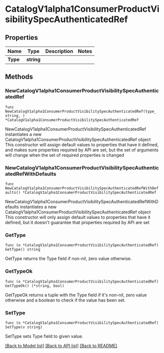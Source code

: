 # CatalogV1alpha1ConsumerProductVisibilitySpecAuthenticatedRef

## Properties

Name | Type | Description | Notes
------------ | ------------- | ------------- | -------------
**Type** | **string** |  | 

## Methods

### NewCatalogV1alpha1ConsumerProductVisibilitySpecAuthenticatedRef

`func NewCatalogV1alpha1ConsumerProductVisibilitySpecAuthenticatedRef(type_ string, ) *CatalogV1alpha1ConsumerProductVisibilitySpecAuthenticatedRef`

NewCatalogV1alpha1ConsumerProductVisibilitySpecAuthenticatedRef instantiates a new CatalogV1alpha1ConsumerProductVisibilitySpecAuthenticatedRef object
This constructor will assign default values to properties that have it defined,
and makes sure properties required by API are set, but the set of arguments
will change when the set of required properties is changed

### NewCatalogV1alpha1ConsumerProductVisibilitySpecAuthenticatedRefWithDefaults

`func NewCatalogV1alpha1ConsumerProductVisibilitySpecAuthenticatedRefWithDefaults() *CatalogV1alpha1ConsumerProductVisibilitySpecAuthenticatedRef`

NewCatalogV1alpha1ConsumerProductVisibilitySpecAuthenticatedRefWithDefaults instantiates a new CatalogV1alpha1ConsumerProductVisibilitySpecAuthenticatedRef object
This constructor will only assign default values to properties that have it defined,
but it doesn't guarantee that properties required by API are set

### GetType

`func (o *CatalogV1alpha1ConsumerProductVisibilitySpecAuthenticatedRef) GetType() string`

GetType returns the Type field if non-nil, zero value otherwise.

### GetTypeOk

`func (o *CatalogV1alpha1ConsumerProductVisibilitySpecAuthenticatedRef) GetTypeOk() (*string, bool)`

GetTypeOk returns a tuple with the Type field if it's non-nil, zero value otherwise
and a boolean to check if the value has been set.

### SetType

`func (o *CatalogV1alpha1ConsumerProductVisibilitySpecAuthenticatedRef) SetType(v string)`

SetType sets Type field to given value.



[[Back to Model list]](../README.md#documentation-for-models) [[Back to API list]](../README.md#documentation-for-api-endpoints) [[Back to README]](../README.md)


